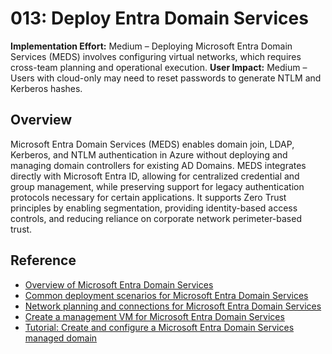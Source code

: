 # 013: Deploy Entra Domain Services

**Implementation Effort:** Medium – Deploying Microsoft Entra Domain Services (MEDS) involves configuring virtual networks, which requires cross-team planning and operational execution.
**User Impact:** Medium – Users with cloud-only may need to reset passwords to generate NTLM and Kerberos hashes.


## Overview

 Microsoft Entra Domain Services (MEDS) enables domain join, LDAP, Kerberos, and NTLM authentication in Azure without deploying and managing domain controllers for existing AD Domains.  MEDS integrates directly with Microsoft Entra ID, allowing for centralized credential and group management, while preserving support for legacy authentication protocols necessary for certain applications. It supports Zero Trust principles by enabling segmentation, providing identity-based access controls, and reducing reliance on corporate network perimeter-based trust. 


## Reference

* [Overview of Microsoft Entra Domain Services](https://learn.microsoft.com/en-us/entra/identity/domain-services/overview)
* [Common deployment scenarios for Microsoft Entra Domain Services](https://learn.microsoft.com/en-us/entra/identity/domain-services/scenarios)
* [Network planning and connections for Microsoft Entra Domain Services](https://learn.microsoft.com/en-us/entra/identity/domain-services/network-considerations)
* [Create a management VM for Microsoft Entra Domain Services](https://learn.microsoft.com/en-us/entra/identity/domain-services/tutorial-create-management-vm)
* [Tutorial: Create and configure a Microsoft Entra Domain Services managed domain](https://learn.microsoft.com/en-us/entra/identity/domain-services/tutorial-create-instance)




